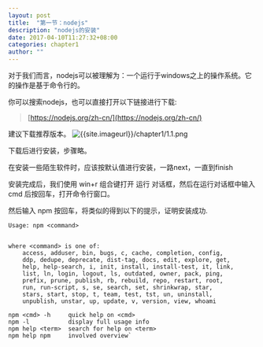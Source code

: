 ```yaml
---
layout: post
title:  "第一节：nodejs"
description: "nodejs的安装"
date: 2017-04-10T11:27:32+08:00
categories: chapter1
author: ""
---
```

对于我们而言，nodejs可以被理解为：一个运行于windows之上的操作系统。它的操作是基于命令行的。

你可以搜索nodejs，也可以直接打开以下链接进行下载:

> [https://nodejs.org/zh-cn/](https://nodejs.org/zh-cn/)

建议下载推荐版本。
![{{site.imageurl}}/chapter1/1.1.png]({{site.imageurl}}/chapter1/1.1.png)

下载后进行安装，步骤略。


在安装一些陌生软件时，应该按默认值进行安装，一路next，一直到finish

安装完成后，我们使用 win+r 组合键打开 运行 对话框，然后在运行对话框中输入 cmd 后按回车，打开命令行窗口。

然后输入 npm 按回车，将类似的得到以下的提示，证明安装成功.
```
Usage: npm <command>


where <command> is one of:
    access, adduser, bin, bugs, c, cache, completion, config,
    ddp, dedupe, deprecate, dist-tag, docs, edit, explore, get,
    help, help-search, i, init, install, install-test, it, link,
    list, ln, login, logout, ls, outdated, owner, pack, ping,
    prefix, prune, publish, rb, rebuild, repo, restart, root,
    run, run-script, s, se, search, set, shrinkwrap, star,
    stars, start, stop, t, team, test, tst, un, uninstall,
    unpublish, unstar, up, update, v, version, view, whoami

npm <cmd> -h     quick help on <cmd>
npm -l           display full usage info
npm help <term>  search for help on <term>
npm help npm     involved overview`
```

